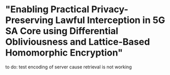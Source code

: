 # "Enabling Practical Privacy-Preserving Lawful Interception in 5G SA Core using Differential Obliviousness and Lattice-Based Homomorphic Encryption"

to do: test encoding of server cause retrieval is not working